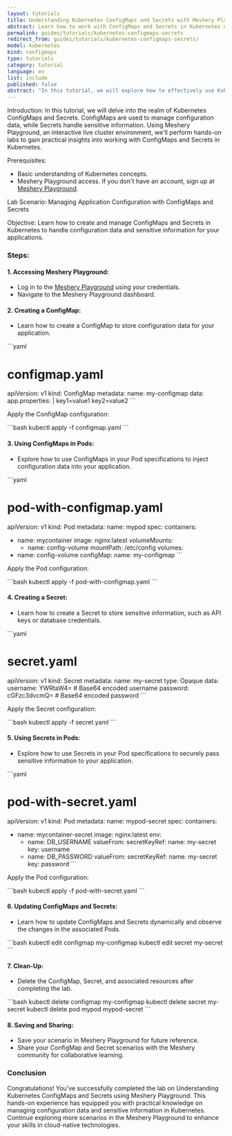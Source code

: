 ```yaml
---
layout: tutorials
title: Understanding Kubernetes ConfigMaps and Secrets with Meshery Playground
abstract: Learn how to work with ConfigMaps and Secrets in Kubernetes using Meshery Playground
permalink: guides/tutorials/kubernetes-configmaps-secrets
redirect_from: guides/tutorials/kubernetes-configmaps-secrets/
model: kubernetes
kind: configmaps
type: tutorials
category: tutorial
language: en
list: include
published: false
abstract: "In this tutorial, we will explore how to effectively use Kubernetes ConfigMaps and Secrets for managing configuration data and sensitive information. Leveraging Meshery Playground, an interactive live cluster environment, we'll perform hands-on labs to understand the practical aspects of working with ConfigMaps and Secrets in Kubernetes."
---
```


Introduction:
In this tutorial, we will delve into the realm of Kubernetes ConfigMaps and Secrets. ConfigMaps are used to manage configuration data, while Secrets handle sensitive information. Using Meshery Playground, an interactive live cluster environment, we'll perform hands-on labs to gain practical insights into working with ConfigMaps and Secrets in Kubernetes.

Prerequisites:
- Basic understanding of Kubernetes concepts.
- Meshery Playground access. If you don't have an account, sign up at [Meshery Playground](https://meshery.layer5.io/play).

Lab Scenario: Managing Application Configuration with ConfigMaps and Secrets

Objective:
Learn how to create and manage ConfigMaps and Secrets in Kubernetes to handle configuration data and sensitive information for your applications.

### Steps:

#### 1. **Accessing Meshery Playground:**
   - Log in to the [Meshery Playground](https://meshery.layer5.io/play) using your credentials.
   - Navigate to the Meshery Playground dashboard.

#### 2. **Creating a ConfigMap:**
   - Learn how to create a ConfigMap to store configuration data for your application.

\```yaml
# configmap.yaml
apiVersion: v1
kind: ConfigMap
metadata:
  name: my-configmap
data:
  app.properties: |
    key1=value1
    key2=value2
\```

Apply the ConfigMap configuration:

\```bash
kubectl apply -f configmap.yaml
\```

#### 3. **Using ConfigMaps in Pods:**
   - Explore how to use ConfigMaps in your Pod specifications to inject configuration data into your application.

\```yaml
# pod-with-configmap.yaml
apiVersion: v1
kind: Pod
metadata:
  name: mypod
spec:
  containers:
  - name: mycontainer
    image: nginx:latest
    volumeMounts:
    - name: config-volume
      mountPath: /etc/config
  volumes:
  - name: config-volume
    configMap:
      name: my-configmap
\```

Apply the Pod configuration:

\```bash
kubectl apply -f pod-with-configmap.yaml
\```

#### 4. **Creating a Secret:**
   - Learn how to create a Secret to store sensitive information, such as API keys or database credentials.

\```yaml
# secret.yaml
apiVersion: v1
kind: Secret
metadata:
  name: my-secret
type: Opaque
data:
  username: YWRtaW4=  # Base64 encoded username
  password: cGFzc3dvcmQ=  # Base64 encoded password
\```

Apply the Secret configuration:

\```bash
kubectl apply -f secret.yaml
\```

#### 5. **Using Secrets in Pods:**
   - Explore how to use Secrets in your Pod specifications to securely pass sensitive information to your application.

\```yaml
# pod-with-secret.yaml
apiVersion: v1
kind: Pod
metadata:
  name: mypod-secret
spec:
  containers:
  - name: mycontainer-secret
    image: nginx:latest
    env:
    - name: DB_USERNAME
      valueFrom:
        secretKeyRef:
          name: my-secret
          key: username
    - name: DB_PASSWORD
      valueFrom:
        secretKeyRef:
          name: my-secret
          key: password
\```

Apply the Pod configuration:

\```bash
kubectl apply -f pod-with-secret.yaml
\```

#### 6. **Updating ConfigMaps and Secrets:**
   - Learn how to update ConfigMaps and Secrets dynamically and observe the changes in the associated Pods.

\```bash
kubectl edit configmap my-configmap
kubectl edit secret my-secret
\```

#### 7. **Clean-Up:**
   - Delete the ConfigMap, Secret, and associated resources after completing the lab.

\```bash
kubectl delete configmap my-configmap
kubectl delete secret my-secret
kubectl delete pod mypod mypod-secret
\```

#### 8. **Saving and Sharing:**
   - Save your scenario in Meshery Playground for future reference.
   - Share your ConfigMap and Secret scenarios with the Meshery community for collaborative learning.

### Conclusion
Congratulations! You've successfully completed the lab on Understanding Kubernetes ConfigMaps and Secrets using Meshery Playground. This hands-on experience has equipped you with practical knowledge on managing configuration data and sensitive information in Kubernetes. Continue exploring more scenarios in the Meshery Playground to enhance your skills in cloud-native technologies.

